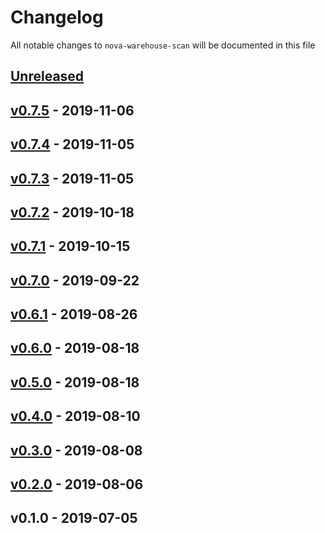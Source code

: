 # Changelog

All notable changes to `nova-warehouse-scan` will be documented in this file

## [Unreleased]

## [v0.7.5] - 2019-11-06

## [v0.7.4] - 2019-11-05

## [v0.7.3] - 2019-11-05

## [v0.7.2] - 2019-10-18

## [v0.7.1] - 2019-10-15

## [v0.7.0] - 2019-09-22

## [v0.6.1] - 2019-08-26

## [v0.6.0] - 2019-08-18

## [v0.5.0] - 2019-08-18

## [v0.4.0] - 2019-08-10

## [v0.3.0] - 2019-08-08

## [v0.2.0] - 2019-08-06

## v0.1.0 - 2019-07-05

[Unreleased]: https://github.com/mvdnbrk/nova-warehouse-scan/compare/v0.7.5...HEAD
[v0.7.5]: https://github.com/mvdnbrk/nova-warehouse-scan/compare/v0.7.4...v0.7.5
[v0.7.4]: https://github.com/mvdnbrk/nova-warehouse-scan/compare/v0.7.3...v0.7.4
[v0.7.3]: https://github.com/mvdnbrk/nova-warehouse-scan/compare/v0.7.2...v0.7.3
[v0.7.2]: https://github.com/mvdnbrk/nova-warehouse-scan/compare/v0.7.1...v0.7.2
[v0.7.1]: https://github.com/mvdnbrk/nova-warehouse-scan/compare/v0.7.0...v0.7.1
[v0.7.0]: https://github.com/mvdnbrk/nova-warehouse-scan/compare/v0.6.1...v0.7.0
[v0.6.1]: https://github.com/mvdnbrk/nova-warehouse-scan/compare/v0.6.0...v0.6.1
[v0.6.0]: https://github.com/mvdnbrk/nova-warehouse-scan/compare/v0.5.0...v0.6.0
[v0.5.0]: https://github.com/mvdnbrk/nova-warehouse-scan/compare/v0.4.0...v0.5.0
[v0.4.0]: https://github.com/mvdnbrk/nova-warehouse-scan/compare/v0.3.0...v0.4.0
[v0.3.0]: https://github.com/mvdnbrk/nova-warehouse-scan/compare/v0.2.0...v0.3.0
[v0.2.0]: https://github.com/mvdnbrk/nova-warehouse-scan/compare/v0.1.0...v0.2.0
